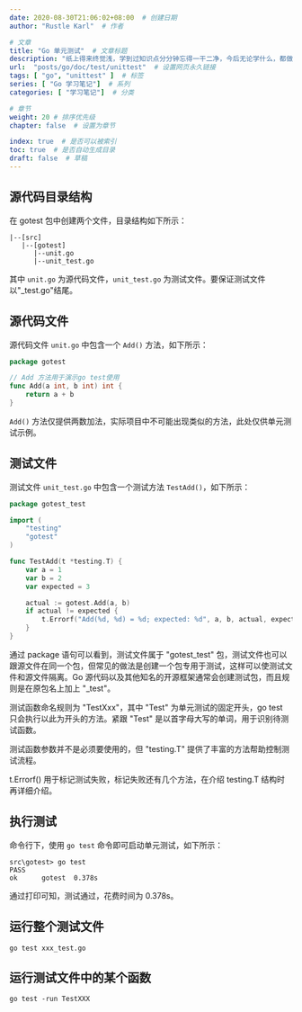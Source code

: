 ```yaml
---
date: 2020-08-30T21:06:02+08:00  # 创建日期
author: "Rustle Karl"  # 作者

# 文章
title: "Go 单元测试"  # 文章标题
description: "纸上得来终觉浅，学到过知识点分分钟忘得一干二净，今后无论学什么，都做好笔记吧。"
url:  "posts/go/doc/test/unittest"  # 设置网页永久链接
tags: [ "go", "unittest" ]  # 标签
series: [ "Go 学习笔记"]  # 系列
categories: [ "学习笔记"]  # 分类

# 章节
weight: 20 # 排序优先级
chapter: false  # 设置为章节

index: true  # 是否可以被索引
toc: true  # 是否自动生成目录
draft: false  # 草稿
---
```


## 源代码目录结构

在 gotest 包中创建两个文件，目录结构如下所示：

```
|--[src]
   |--[gotest]
      |--unit.go
      |--unit_test.go
```

其中 `unit.go` 为源代码文件，`unit_test.go` 为测试文件。要保证测试文件以"_test.go"结尾。

## 源代码文件

源代码文件 `unit.go` 中包含一个 `Add()` 方法，如下所示：

```go
package gotest

// Add 方法用于演示go test使用
func Add(a int, b int) int {
    return a + b
}
```

`Add()` 方法仅提供两数加法，实际项目中不可能出现类似的方法，此处仅供单元测试示例。

## 测试文件

测试文件 `unit_test.go` 中包含一个测试方法 `TestAdd()`，如下所示：

```go
package gotest_test

import (
    "testing"
    "gotest"
)

func TestAdd(t *testing.T) {
    var a = 1
    var b = 2
    var expected = 3

    actual := gotest.Add(a, b)
    if actual != expected {
        t.Errorf("Add(%d, %d) = %d; expected: %d", a, b, actual, expected)
    }
}
```

通过 package 语句可以看到，测试文件属于 "gotest_test" 包，测试文件也可以跟源文件在同一个包，但常见的做法是创建一个包专用于测试，这样可以使测试文件和源文件隔离。Go 源代码以及其他知名的开源框架通常会创建测试包，而且规则是在原包名上加上 "_test"。

测试函数命名规则为 "TestXxx"，其中 "Test" 为单元测试的固定开头，go test 只会执行以此为开头的方法。紧跟 "Test" 是以首字母大写的单词，用于识别待测试函数。

测试函数参数并不是必须要使用的，但 "testing.T" 提供了丰富的方法帮助控制测试流程。

t.Errorf() 用于标记测试失败，标记失败还有几个方法，在介绍 testing.T 结构时再详细介绍。

## 执行测试

命令行下，使用 `go test` 命令即可启动单元测试，如下所示：

```
src\gotest> go test
PASS
ok      gotest  0.378s
```

通过打印可知，测试通过，花费时间为 0.378s。

## 运行整个测试文件

```shell
go test xxx_test.go
```

## 运行测试文件中的某个函数

```shell
go test -run TestXXX
```
